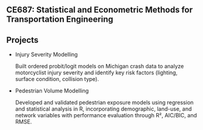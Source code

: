 ## CE687: Statistical and Econometric Methods for Transportation Engineering
## Projects
- Injury Severity Modelling

  Built ordered probit/logit models on Michigan crash data to analyze motorcyclist injury severity and identify key risk factors (lighting, surface condition, collision type).
- Pedestrian Volume Modelling

  Developed and validated pedestrian exposure models using regression and statistical analysis in R, incorporating demographic, land-use, and network variables with performance evaluation through R², AIC/BIC, and RMSE.
